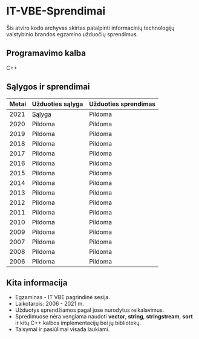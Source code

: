 # IT-VBE-Sprendimai
Šis atviro kodo archyvas skirtas patalpinti informacinių technologijų valstybinio brandos egzamino užduočių sprendimus.
## Programavimo kalba
C++
## Sąlygos ir sprendimai
Metai | Užduoties sąlyga | Užduoties sprendimas | 
| --- | --- | --- |
| 2021 | [Sąlyga](https://www.nsa.smm.lt/wp-content/uploads/2021/06/IT_2021_pagr.pdf) | Pildoma | 
| 2020 | Pildoma | Pildoma | 
| 2019 | Pildoma | Pildoma | 
| 2018 | Pildoma | Pildoma | 
| 2017 | Pildoma | Pildoma | 
| 2016 | Pildoma | Pildoma | 
| 2015 | Pildoma | Pildoma | 
| 2014 | Pildoma | Pildoma | 
| 2013 | Pildoma | Pildoma | 
| 2012 | Pildoma | Pildoma | 
| 2011 | Pildoma | Pildoma | 
| 2010 | Pildoma | Pildoma | 
| 2009 | Pildoma | Pildoma |
| 2007 | Pildoma | Pildoma | 
| 2008 | Pildoma | Pildoma | 
| 2006 | Pildoma | Pildoma | 

## Kita informacija
- Egzaminas - IT VBE pagrindinė sesija.
- Laikotarpis: 2006 - 2021 m.
- Užduotys sprendžiamos pagal jose nurodytus reikalavimus.
- Spredimuose nėra vengiama naudoti <b>vector</b>, <b>string</b>, <b>stringstream</b>, <b>sort</b> ir kitų C++ kalbos implementacijų bei jų bibliotekų.
- Taisymai ir pasiūlimai visada laukiami.


